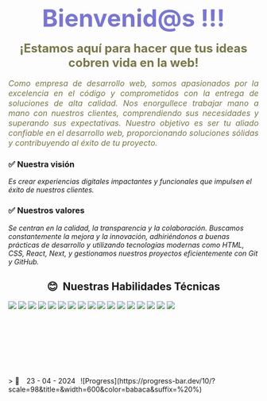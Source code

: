 <h1 align="center" style='margin: 0; font-size: 3rem; text-align: center; color: #7776d6;'>Bienvenid@s !!!</h1>
<!-- <h2 align="center" style='margin: 0; font-size: 2rem; text-align: center; color: #7776d6;'>Soy Keiko Tadashi</h2> -->

</br>
<p align="center" style='margin: 0; font-size: 1.5rem; text-align: center; color: #777646;'>
<strong>¡Estamos aquí para hacer que tus ideas cobren vida en la web!</strong></P>
</br >
<p align="center" style='margin: 0; font-size: 1rem; text-align: justify; color: #777646;'>
<i>Como empresa de desarrollo web, somos apasionados por la excelencia en el código y comprometidos con la entrega de soluciones de alta calidad. Nos enorgullece trabajar mano a mano con nuestros clientes, comprendiendo sus necesidades y superando sus expectativas. Nuestro objetivo es ser tu aliado confiable en el desarrollo web, proporcionando soluciones sólidas y contribuyendo al éxito de tu proyecto. 
</i></p>

### ✅ Nuestra visión

<i>Es crear experiencias digitales impactantes y funcionales que impulsen el éxito de nuestros clientes.</i>

### ✅ Nuestros valores

<i>Se centran en la calidad, la transparencia y la colaboración. Buscamos constantemente la mejora y la innovación, adhiriéndonos a buenas prácticas de desarrollo y utilizando tecnologías modernas como HTML, CSS, React, Next, y gestionamos nuestros proyectos eficientemente con Git y GitHub.</i>
<h2 align="center">😊 &nbsp;Nuestras Habilidades Técnicas</h2>


![](https://img.shields.io/badge/-Ubuntu-333333?style=plastic&logo=Ubuntu)
![](https://img.shields.io/badge/-BashScript-333333?style=plastic&logo=gnubash)
![](https://img.shields.io/badge/-HTML5-333333?style=plastic&logo=HTML5)
![](https://img.shields.io/badge/-CSS-333333?style=plastic&logo=CSS3&logoColor=1572B6)
![](https://img.shields.io/badge/-JavaScript-333333?style=plastic&logo=javascript)
![](https://img.shields.io/badge/-Markdown-333333?style=plastic&logo=markdown)
![](https://img.shields.io/badge/-Mdx-333333?style=plastic&logo=mdx)
![](https://img.shields.io/badge/-Typescript-333333?style=plastic&logo=typescript)
![](https://img.shields.io/badge/-Tailwind-333333?style=plastic&logo=tailwind-css)
![](https://img.shields.io/badge/-Git-333333?style=plastic&logo=git)
![](https://img.shields.io/badge/-GitHub-333333?style=plastic&logo=github)
![](https://img.shields.io/badge/-Node.js-333333?style=plastic&logo=node.js)
![](https://img.shields.io/badge/-Express.js-333333?style=plastic&logo=express)
![](https://img.shields.io/badge/-Axios.js-333333?style=plastic&logo=axios)
![](https://img.shields.io/badge/-Mongodb.js-333333?style=plastic&logo=mongodb)
![](https://img.shields.io/badge/-npm.js-333333?style=plastic&logo=npm)
![](https://img.shields.io/badge/-Figma-333333?style=plastic&logo=Figma)

  
<br />
<br />
<br />
<br />
<br />
<br />
<br />
> 🚀 ⠀23 - 04 - 2024⠀![Progress](https://progress-bar.dev/10/?scale=98&title=&width=600&color=babaca&suffix=%20%) 
